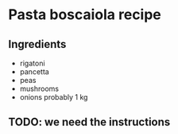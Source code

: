 # Pasta boscaiola recipe


## Ingredients

- rigatoni
- pancetta
- peas
- mushrooms
- onions probably 1 kg


## TODO: we need the instructions
